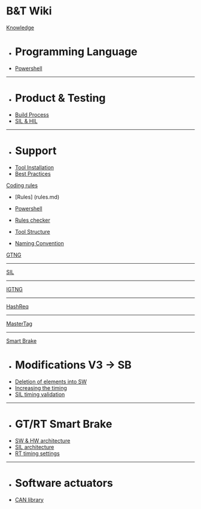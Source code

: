 # B&T Wiki

[Knowledge]()

  * # Programming Language
  * [Powershell](Powershell.md)
  - - - -
  * # Product & Testing
  * [Build Process](BuildProcess.md)
  * [SIL & HIL](SilHil.md)
  - - - -
  * # Support
  * [Tool Installation](toolInstall.md)
  * [Best Practices](BestPractices.md)

[Coding rules]()
  * [Rules] (rules.md)
  * [Powershell](Powershell.md)
  * [Rules checker](rulesChecker.md)

  * [Tool Structure](ToolStructure.md)
  * [Naming Convention](Naming.md)

[GTNG](gtng.md)
- - - -
[SIL](sil.md)
- - - -
[IGTNG](igtng.md)
- - - -
[HashReq](hashreq.md)
- - - -
[MasterTag](mastertag.md)
- - - -
[Smart Brake]()

  * # Modifications V3 -> SB
  * [Deletion of elements into SW](GTSB-Deletion.md)
  * [Increasing the timing](GTSB-Modification10-1ms.md)
  * [SIL timing validation](GTSB-SILmetric.md)
  - - - -
  * # GT/RT Smart Brake
  * [SW & HW architecture](GTSB-SW%26HW-architecture.md)
  * [SIL architecture](GTSB-SILarchitecture.md)
  * [RT timing settings](GTSB-RTtiming.md)
  - - - -
  * # Software actuators
  * [CAN library](GTSB-CANlibrary.md)
